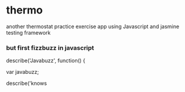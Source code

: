 # thermo

another thermostat practice exercise app using Javascript and jasmine testing framework

### but first fizzbuzz in javascript


describe('Javabuzz', function() {

  var javabuzz;

  describe('knows 









